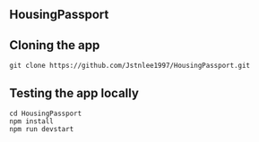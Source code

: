 ## HousingPassport

## Cloning the app

```
git clone https://github.com/Jstnlee1997/HousingPassport.git
```

## Testing the app locally

```
cd HousingPassport
npm install
npm run devstart
```
